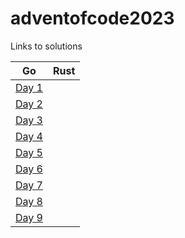 # adventofcode2023

Links to solutions

Go | Rust
---|-----
[Day 1](go/day1/) |
[Day 2](go/day2/) |
[Day 3](go/day3/) |
[Day 4](go/day4/) |
[Day 5](go/day5/) |
[Day 6](go/day6/) |
[Day 7](go/day7/) |
[Day 8](go/day8/) |
[Day 9](go/day9/) |